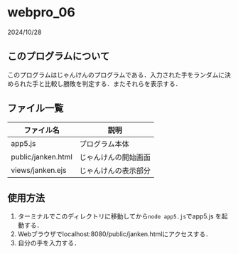 # webpro_06
2024/10/28
## このプログラムについて
このプログラムはじゃんけんのプログラムである．入力された手をランダムに決められた手と比較し勝敗を判定する．またそれらを表示する．

## ファイル一覧
ファイル名 | 説明
-|-
app5.js | プログラム本体
public/janken.html | じゃんけんの開始画面
views/janken.ejs | じゃんけんの表示部分

## 使用方法
1. ターミナルでこのディレクトリに移動してから```node app5.js```でapp5.js を起動する．
1. Webブラウザでlocalhost:8080/public/janken.htmlにアクセスする．
1. 自分の手を入力する．
